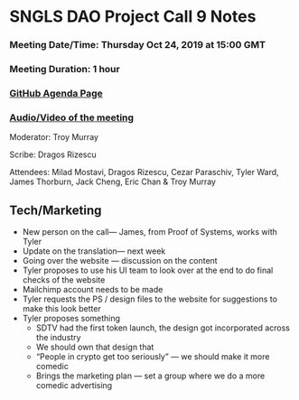 # SNGLS DAO Project Call 9 Notes

### Meeting Date/Time: Thursday Oct 24, 2019 at 15:00 GMT
### Meeting Duration: 1 hour
### [GitHub Agenda Page](https://github.com/SingularDTV/snglsdao-pm/issues/10)
### [Audio/Video of the meeting]()
Moderator: Troy Murray

Scribe: Dragos Rizescu

Attendees: Milad Mostavi, Dragos Rizescu, Cezar Paraschiv, Tyler Ward, James Thorburn, Jack Cheng, Eric Chan & Troy Murray

## Tech/Marketing

- New person on the call— James, from Proof of Systems, works with Tyler
- Update on the translation— next week
- Going over the website — discussion on the content
- Tyler proposes to use his UI team to look over at the end to do final checks of the website
- Mailchimp account needs to be made
- Tyler requests the PS / design files to the website for suggestions to make this look better
- Tyler proposes something
    - SDTV had the first token launch, the design got incorporated across the industry
    - We should own that design that
    - “People in crypto get too seriously” — we should make it more comedic
    - Brings the marketing plan — set a group where we do a more comedic advertising

